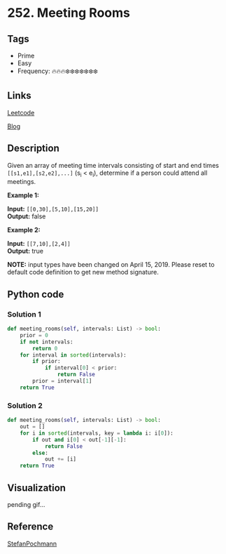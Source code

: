 # 252. Meeting Rooms

## Tags

- Prime
- Easy
- Frequency: :fire::fire::fire::snowflake::snowflake::snowflake::snowflake::snowflake::snowflake::snowflake:

## Links

[Leetcode](https://leetcode.com/problems/meeting-rooms/description/)

[Blog](http://206.81.6.248:12306/leetcode/meeting-rooms/description)

## Description

Given an array of meeting time intervals consisting of start and end times <code>[[s1,e1],[s2,e2],...]</code> (s<sub>i</sub> < e<sub>i</sub>), determine if a person could attend all meetings.

<b>Example 1:</b>

<b>Input:</b> <code>[[0,30],[5,10],[15,20]]</code>  
<b>Output:</b> false

<b>Example 2:</b>

<b>Input:</b> <code>[[7,10],[2,4]]</code>  
<b>Output:</b> true

<strong>NOTE:</strong> input types have been changed on April 15, 2019. Please reset to default code definition to get new method signature.

## Python code

### Solution 1

```python
def meeting_rooms(self, intervals: List) -> bool:
    prior = 0
    if not intervals:
        return 0
    for interval in sorted(intervals):
        if prior:
            if interval[0] < prior:
                return False
        prior = interval[1]
    return True
```

### Solution 2

```python
def meeting_rooms(self, intervals: List) -> bool:
    out = []
    for i in sorted(intervals, key = lambda i: i[0]):
        if out and i[0] < out[-1][-1]:
            return False
        else:
            out += [i]
    return True
```

## Visualization

pending gif...

## Reference

[StefanPochmann](https://leetcode.com/problems/merge-intervals/discuss/21227/7-lines-easy-Python)
